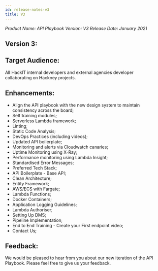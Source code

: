 ```yaml
---
id: release-notes-v3
title: V3
---
```

*Product Name: API Playbook*
*Version: V3*
*Release Date: January 2021*

## Version 3:

## Target Audience:

All HackIT internal developers and external agencies developer collaborating on Hackney projects.

## Enhancements:

- Align the API playbook with the new design system to maintain consistency across the board;
- Self training modules;
- Serverless Lambda framework;
- Linting;
- Static Code Analysis;
- DevOps Practices (including videos);
- Updated API boilerplate;
- Monitoring and alerts via Cloudwatch canaries;
- Uptime Monitoring using X-Ray;
- Performance monitoring using Lambda Insight;
- Standardised Error Messages;
- Preferred Tech Stack;
- API Boilerplate - Base API;
- Clean Architecture;
- Entity Framework;
- AWS/ECS with Fargate;
- Lambda Functions;
- Docker Containers;
- Application Logging Guidelines;
- Lambda Authoriser;
- Setting Up DMS;
- Pipeline Implementation;
- End to End Training - Create your First endpoint video;
- Contact Us;

## Feedback:

We would be pleased to hear from you about our new iteration of the API Playbook. Please feel free to give us your feedback.
